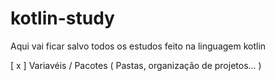 # kotlin-study
Aqui vai ficar salvo todos os estudos feito na linguagem kotlin

[ x ] Variavéis / Pacotes ( Pastas, organização de projetos... )
